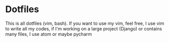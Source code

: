 # Dotfiles
This is all dotfiles (vim, bash). If you want to use my vim, feel free, I use vim to write all my codes, if I'm working on a large project (Django) or contains many files, I use atom or maybe pycharm
